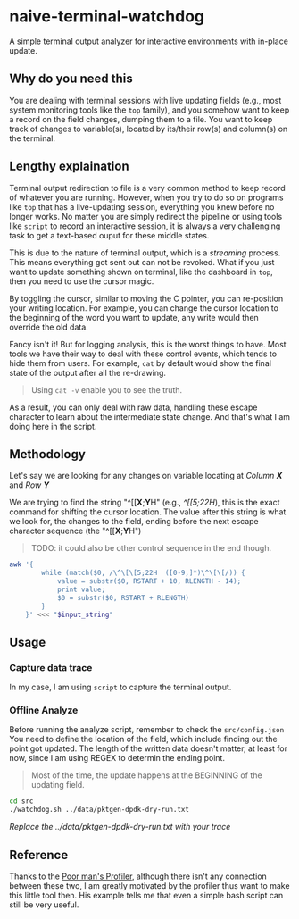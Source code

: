 # naive-terminal-watchdog
A simple terminal output analyzer for interactive environments with in-place update.

## Why do you need this

You are dealing with terminal sessions with live updating fields (e.g., most system monitoring tools like the `top` family), and you somehow want to keep a record on the field changes, dumping them to a file. You want to keep track of changes to variable(s), located by its/their row(s) and column(s) on the terminal.

## Lengthy explaination

Terminal output redirection to file is a very common method to keep record of whatever you are running.
However, when you try to do so on programs like `top` that has a live-updating session, everything you knew before no longer works.
No matter you are simply redirect the pipeline or using tools like `script` to record an interactive session,
it is always a very challenging task to get a text-based ouput for these middle states.

This is due to the nature of terminal output, which is a *streaming* process. This means everything got sent out can not be revoked.
What if you just want to update something shown on terminal, like the dashboard in `top`, then you need to use the cursor magic.

By toggling the cursor, similar to moving the C pointer, you can re-position your writing location. For example, you can change the 
cursor location to the beginning of the word you want to update, any write would then override the old data.

Fancy isn't it! But for logging analysis, this is the worst things to have. Most tools we have their way to deal with these control 
events, which tends to hide them from users. For example, `cat` by default would show the final state of the output after all the 
re-drawing.

> Using `cat -v` enable you to see the truth.

As a result, you can only deal with raw data, handling these escape character to learn about the intermediate state change.
And that's what I am doing here in the script.

## Methodology

Let's say we are looking for any changes on variable locating at *Column **X*** and *Row **Y***

We are trying to find the string "^[[**X**;**Y**H" (e.g., *^[[5;22H*), this is the exact command for shifting the cursor location.
The value after this string is what we look for, the changes to the field, ending before the next escape character sequence (the "^[[**X**;**Y**H")

> TODO: it could also be other control sequence in the end though.

```bash
awk '{
        while (match($0, /\^\[\[5;22H  ([0-9,]*)\^\[\[/)) {
            value = substr($0, RSTART + 10, RLENGTH - 14); 
            print value; 
            $0 = substr($0, RSTART + RLENGTH)
        } 
    }' <<< "$input_string"
```

## Usage

### Capture data trace

In my case, I am using `script` to capture the terminal output.

### Offline Analyze

Before running the analyze script, remember to check the `src/config.json`
You need to define the location of the field, which include finding out the point got updated.
The length of the written data doesn't matter, at least for now, since I am using REGEX to determin the ending point.

> Most of the time, the update happens at the BEGINNING of the updating field.

```bash
cd src
./watchdog.sh ../data/pktgen-dpdk-dry-run.txt
```
*Replace the ../data/pktgen-dpdk-dry-run.txt with your trace*

## Reference
Thanks to the [Poor man's Profiler](https://poormansprofiler.org), although there isn't any connection between these two, I am greatly motivated by the profiler thus want to make this little tool then. His example tells me that even a simple bash script can still be very useful.